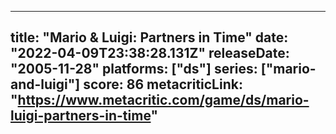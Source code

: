 
---
title: "Mario & Luigi: Partners in Time"
date: "2022-04-09T23:38:28.131Z"
releaseDate: "2005-11-28"
platforms: ["ds"]
series: ["mario-and-luigi"]
score: 86
metacriticLink: "https://www.metacritic.com/game/ds/mario-luigi-partners-in-time"
---
